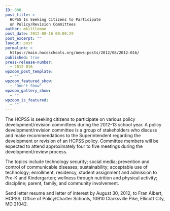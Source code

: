 ```yaml
---
ID: 808
post_title: >
  HCPSS Is Seeking Citizens to Participate
  on Policy/Revision Committees
author: mkittleman
post_date: 2012-08-16 00:00:29
post_excerpt: ""
layout: post
permalink: >
  https://main.hocoschools.org/news-posts/2012/08/2012-016/
published: true
press-release-number:
  - 2012-016
wpzoom_post_template:
  - ""
wpzoom_featured_show:
  - "Don't Show"
wpzoom_gallery_show:
  - ""
wpzoom_is_featured:
  - ""
---
```

The HCPSS is seeking citizens to participate on various policy development/revision committees during the 2012-13 school year. A policy development/revision committee is a group of stakeholders who discuss and make recommendations to the Superintendent regarding the development or revision of an HCPSS policy. Committee members will be expected to attend approximately four to five meetings during the development/review process.

The topics include technology security; social media; prevention and control of communicable diseases; sustainability; acceptable use of technology; enrollment, residency, student assignment and admission to Pre-K and Kindergarten; wellness through nutrition and physical activity; discipline; parent, family, and community involvement.

Send letter resume and letter of interest by August 30, 2012, to Fran Albert, HCPSS, Office of Policy/Charter Schools, 10910 Clarksville Pike, Ellicott City, MD 21042.